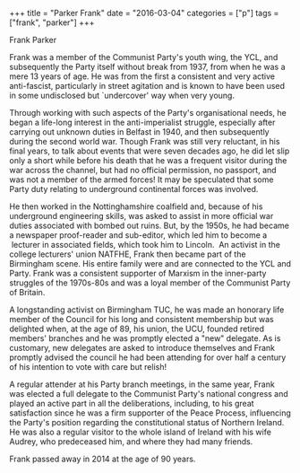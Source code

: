 +++
title = "Parker Frank"
date = "2016-03-04"
categories = ["p"]
tags = ["frank", "parker"]
+++

Frank Parker  

Frank was a member of the Communist Party's youth wing, the YCL, and subsequently the Party itself without break from 1937, from when he was a mere 13 years of age. He was from the first a consistent and very active anti-fascist, particularly in street agitation and is known to have been used in some undisclosed but \`undercover' way when very young.

Through working with such aspects of the Party's organisational needs, he began a life-long interest in the anti-imperialist struggle, especially after carrying out unknown duties in Belfast in 1940, and then subsequently during the second world war. Though Frank was still very reluctant, in his final years, to talk about events that were seven decades ago, he did let slip only a short while before his death that he was a frequent visitor during the war across the channel, but had no official permission, no passport, and was not a member of the armed forces! It may be speculated that some Party duty relating to underground continental forces was involved.  

He then worked in the Nottinghamshire coalfield and, because of his underground engineering skills, was asked to assist in more official war duties associated with bombed out ruins. But, by the 1950s, he had became a newspaper proof-reader and sub-editor, which led him to become a  lecturer in associated fields, which took him to Lincoln.  An activist in the college lecturers' union NATFHE, Frank then became part of the Birmingham scene. His entire family were and are connected to the YCL and Party. Frank was a consistent supporter of Marxism in the inner-party struggles of the 1970s-80s and was a loyal member of the Communist Party of Britain.

A longstanding activist on Birmingham TUC, he was made an honorary life member of the Council for his long and consistent membership but was delighted when, at the age of 89, his union, the UCU, founded retired members' branches and he was promptly elected a "new" delegate. As is customary, new delegates are asked to introduce themselves and Frank promptly advised the council he had been attending for over half a century of his intention to vote with care but relish!

A regular attender at his Party branch meetings, in the same year, Frank was elected a full delegate to the Communist Party's national congress and played an active part in all the deliberations, including, to his great satisfaction since he was a firm supporter of the Peace Process, influencing the Party's position regarding the constitutional status of Northern Ireland. He was also a regular visitor to the whole island of Ireland with his wife Audrey, who predeceased him, and where they had many friends.

Frank passed away in 2014 at the age of 90 years.
